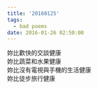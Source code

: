 ```yaml
---
title: '20160125'
tags:
  - bad poems
date: 2016-01-26 02:50:00
---
```


妳比歡快的交談健康<br />
妳比蔬菜和水果健康<br />
妳比沒有電視與手機的生活健康<br />
妳比徒步旅行健康
